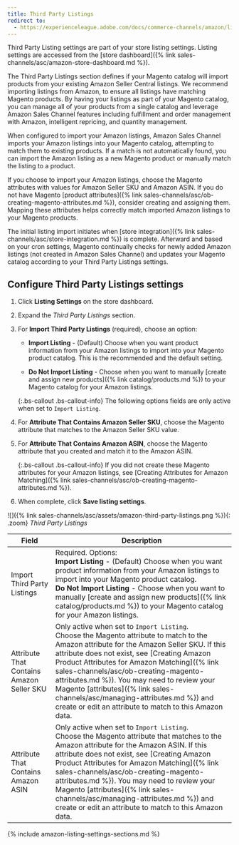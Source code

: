 ```yaml
---
title: Third Party Listings
redirect to:
  - https://experienceleague.adobe.com/docs/commerce-channels/amazon/listing-settings/third-party-listing-settings.html
---
```


Third Party Listing settings are part of your store listing settings. Listing settings are accessed from the [store dashboard]({% link sales-channels/asc/amazon-store-dashboard.md %}).

The Third Party Listings section defines if your Magento catalog will import products from your existing Amazon Seller Central listings. We recommend importing listings from Amazon, to ensure all listings have matching Magento products. By having your listings as part of your Magento catalog, you can manage all of your products from a single catalog and leverage Amazon Sales Channel features including fulfillment and order management with Amazon, intelligent repricing, and quantity management.

When configured to import your Amazon listings, Amazon Sales Channel imports your Amazon listings into your Magento catalog, attempting to match them to existing products. If a match is not automatically found, you can import the Amazon listing as a new Magento product or manually match the listing to a product.

If you choose to import your Amazon listings, choose the Magento attributes with values for Amazon Seller SKU and Amazon ASIN. If you do not have Magento [product attributes]({% link sales-channels/asc/ob-creating-magento-attributes.md %}), consider creating and assigning them. Mapping these attributes helps correctly match imported Amazon listings to your Magento products.

The initial listing import initiates when [store integration]({% link sales-channels/asc/store-integration.md %}) is complete. Afterward and based on your cron settings, Magento continually checks for newly added Amazon listings (not created in Amazon Sales Channel) and updates your Magento catalog according to your Third Party Listings settings.

## Configure Third Party Listings settings

1. Click **Listing Settings** on the store dashboard.

1. Expand the _Third Party Listings_ section.

1. For **Import Third Party Listings** (required), choose an option:

    - **Import Listing** - (Default) Choose when you want product information from your Amazon listings to import into your Magento product catalog. This is the recommended and the default setting.

    - **Do Not Import Listing** - Choose when you want to manually [create and assign new products]({% link catalog/products.md %}) to your Magento catalog for your Amazon listings.

    {:.bs-callout .bs-callout-info}
    The following options fields are only active when set to `Import Listing`.

1. For **Attribute That Contains Amazon Seller SKU**, choose the Magento attribute that matches to the Amazon Seller SKU value.

1. For **Attribute That Contains Amazon ASIN**, choose the Magento attribute that you created and match it to the Amazon ASIN.

    {:.bs-callout .bs-callout-info}
    If you did not create these Magento attributes for your Amazon listings, see [Creating Attributes for Amazon Matching]({% link sales-channels/asc/ob-creating-magento-attributes.md %}).

1. When complete, click **Save listing settings**.

![]({% link sales-channels/asc/assets/amazon-third-party-listings.png %}){: .zoom}
_Third Party Listings_

|Field|Description|
|---|---|
|Import Third Party Listings|Required. Options:<br/>**Import Listing** - (Default) Choose when you want product information from your Amazon listings to import into your Magento product catalog. <br/>**Do Not Import Listing** - Choose when you want to manually [create and assign new products]({% link catalog/products.md %}) to your Magento catalog for your Amazon listings.|
|Attribute That Contains Amazon Seller SKU|Only active when set to `Import Listing`.<br/>Choose the Magento attribute to match to the Amazon attribute for the Amazon Seller SKU. If this attribute does not exist, see [Creating Amazon Product Attributes for Amazon Matching]({% link sales-channels/asc/ob-creating-magento-attributes.md %}). You may need to review your Magento [attributes]({% link sales-channels/asc/managing-attributes.md %}) and create or edit an attribute to match to this Amazon data.|
|Attribute That Contains Amazon ASIN|Only active when set to `Import Listing`.<br/>Choose the Magento attribute that matches to the Amazon attribute for the Amazon ASIN. If this attribute does not exist, see [Creating Amazon Product Attributes for Amazon Matching]({% link sales-channels/asc/ob-creating-magento-attributes.md %}). You may need to review your Magento [attributes]({% link sales-channels/asc/managing-attributes.md %}) and create or edit an attribute to match to this Amazon data.|

{% include amazon-listing-settings-sections.md %}

